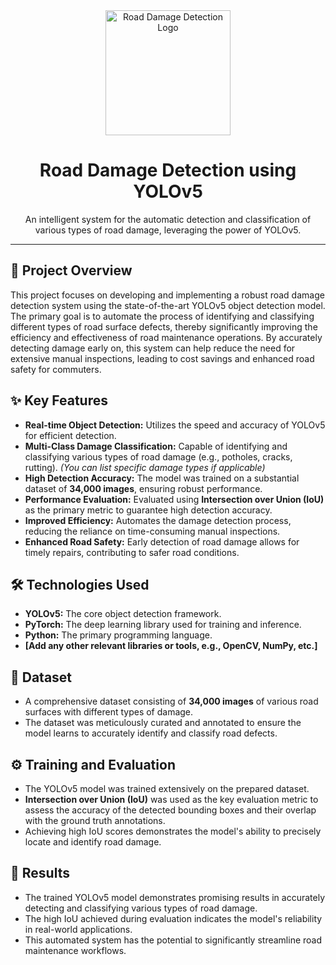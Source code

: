 <div align="center">

  <img src="your-project-logo.png" alt="Road Damage Detection Logo" width="200">

  <h1>Road Damage Detection using YOLOv5</h1>

  <p>
    An intelligent system for the automatic detection and classification of various types of road damage, leveraging the power of YOLOv5.
  </p>


</div>

---

## 🚀 Project Overview

This project focuses on developing and implementing a robust road damage detection system using the state-of-the-art YOLOv5 object detection model. The primary goal is to automate the process of identifying and classifying different types of road surface defects, thereby significantly improving the efficiency and effectiveness of road maintenance operations. By accurately detecting damage early on, this system can help reduce the need for extensive manual inspections, leading to cost savings and enhanced road safety for commuters.

## ✨ Key Features

* **Real-time Object Detection:** Utilizes the speed and accuracy of YOLOv5 for efficient detection.
* **Multi-Class Damage Classification:** Capable of identifying and classifying various types of road damage (e.g., potholes, cracks, rutting). *(You can list specific damage types if applicable)*
* **High Detection Accuracy:** The model was trained on a substantial dataset of **34,000 images**, ensuring robust performance.
* **Performance Evaluation:** Evaluated using **Intersection over Union (IoU)** as the primary metric to guarantee high detection accuracy.
* **Improved Efficiency:** Automates the damage detection process, reducing the reliance on time-consuming manual inspections.
* **Enhanced Road Safety:** Early detection of road damage allows for timely repairs, contributing to safer road conditions.

## 🛠️ Technologies Used

* **YOLOv5:** The core object detection framework.
* **PyTorch:** The deep learning library used for training and inference.
* **Python:** The primary programming language.
* **[Add any other relevant libraries or tools, e.g., OpenCV, NumPy, etc.]**

## 💾 Dataset

* A comprehensive dataset consisting of **34,000 images** of various road surfaces with different types of damage.
* The dataset was meticulously curated and annotated to ensure the model learns to accurately identify and classify road defects.

## ⚙️ Training and Evaluation

* The YOLOv5 model was trained extensively on the prepared dataset.
* **Intersection over Union (IoU)** was used as the key evaluation metric to assess the accuracy of the detected bounding boxes and their overlap with the ground truth annotations.
* Achieving high IoU scores demonstrates the model's ability to precisely locate and identify road damage.

## 🎯 Results

* The trained YOLOv5 model demonstrates promising results in accurately detecting and classifying various types of road damage.
* The high IoU achieved during evaluation indicates the model's reliability in real-world applications.
* This automated system has the potential to significantly streamline road maintenance workflows.

